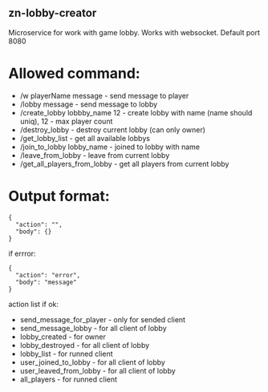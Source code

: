 ## zn-lobby-creator

Microservice for work with game lobby. Works with websocket.
Default port 8080

# Allowed command:

- /w playerName message - send message to player 
- /lobby message - send message to lobby
- /create_lobby lobbby_name 12 - create lobby with name (name should uniq), 12 - max player count
- /destroy_lobby - destroy current lobby (can only owner)
- /get_lobby_list - get all available lobbys
- /join_to_lobby lobby_name - joined to lobby with name
- /leave_from_lobby - leave from current lobby
- /get_all_players_from_lobby - get all players from current lobby

# Output format:
```
{
  "action": "",
  "body": {}
}
```

if errror:
```
{
  "action": "error",
  "body": "message"
}
```

action list if ok:
- send_message_for_player - only for sended client
- send_message_lobby - for all client of lobby
- lobby_created - for owner
- lobby_destroyed - for all client of lobby
- lobby_list - for runned client
- user_joined_to_lobby - for all client of lobby
- user_leaved_from_lobby - for all client of lobby
- all_players - for runned client
